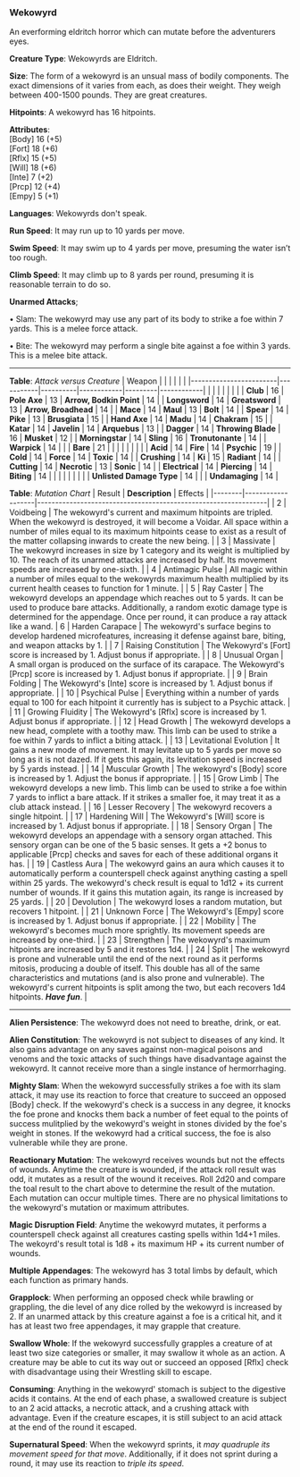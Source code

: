### Wekowyrd
An everforming eldritch horror which can mutate before the adventurers eyes.

**Creature Type**: Wekowyrds are Eldritch.

**Size**: The form of a wekowyrd is an unsual mass of bodily components. The exact dimensions of it varies from each, as does their weight. They weigh between 400-1500 pounds. They are great creatures.

**Hitpoints**: A wekowyrd has 16 hitpoints.

**Attributes**:  
[Body] 16 (+5)  
[Fort] 18 (+6)  
[Rflx] 15 (+5)  
[Will] 18 (+6)  
[Inte] 7  (+2)  
[Prcp] 12 (+4)  
[Empy] 5  (+1)  

**Languages**: Wekowyrds don't speak.

**Run Speed**: It may run up to 10 yards per move.

**Swim Speed**: It may swim up to 4 yards per move, presuming the water isn’t too rough.

**Climb Speed**: It may climb up to 8 yards per round, presuming it is reasonable terrain to do so.

**Unarmed Attacks**;

 • Slam: The wekowyrd may use any part of its body to strike a foe within 7 yards. This is a melee force attack.

 • Bite: The wekowyrd may perform a single bite against a foe within 3 yards. This is a melee bite attack.

-----

**Table**: *Attack versus Creature*
| Weapon                 |          |            |         |            |         |
|------------------------|-----------|----------|------------|---------|------------|
|                        |          |            |         |            |         |
| **Club**                   | 16     | **Pole Axe**       | 13     | **Arrow, Bodkin Point**    | 14    |
| **Longsword**              | 14     | **Greatsword**     | 13     | **Arrow, Broadhead**       | 14    |
| **Mace**                   | 14     | **Maul**           | 13     | **Bolt** | 14    |
| **Spear**                  | 14     | **Pike**           | 13     | **Brusgiata** | 15     |
| **Hand Axe**               | 14     | **Madu**           | 14     | **Chakram** | 15    |
| **Katar**                  | 14     | **Javelin**        | 14  | **Arquebus** | 13    |
| **Dagger**                 | 14     | **Throwing Blade** |  16  | **Musket** | 12    |
| **Morningstar**            | 14     | **Sling**          | 16    | **Tronutonante** | 14    |
| **Warpick**                | 14     |          |          |   **Bare** |  21  |
|                        |           |          |            |         |            |
| **Acid**                   | 14     | **Fire**           | 14     | **Psychic** | 19     |
| **Cold**                   | 14     | **Force**          | 14     | **Toxic**  | 14     |
| **Crushing**               | 14     | **Ki**             | 15     | **Radiant** | 14     |
| **Cutting**                | 14     | **Necrotic**       | 13     | **Sonic** | 14    |
| **Electrical**             | 14     | **Piercing**       | 14     | **Biting** | 14    |
|                        |           |          |            |         |            |
| **Unlisted Damage Type** | 14 |                          |     | **Undamaging** | 14 |

**Table**: *Mutation Chart* 
| Result | **Description** | Effects                                                        |
|--------|-------------------|----------------------------------------------------------------|
|   2    | Voidbeing         | The wekowyrd's current and maximum hitpoints are tripled. When the wekowyrd is destroyed, it will become a Voidar. All space within a number of miles equal to its maximum hitpoints cease to exist as a result of the matter collapsing inwards to create the new being.      |
|   3    |  Massivate | The wekowyrd increases in size by 1 category and its weight is multiplied by 10. The reach of its unarmed attacks are increased by half. Its movement speeds are increased by one-sixth. |
|   4    | Antimagic Pulse | All magic within a number of miles equal to the wekowyrds maximum health multiplied by its current health ceases to function for 1 minute. |
|   5    | Ray Caster | The wekowyrd develops an appendage which reaches out to 5 yards. It can be used to produce bare attacks. Additionally, a random exotic damage type is determined for the appendage. Once per round, it can produce a ray attack like a wand.
|   6    | Harden Carapace | The wekowyrd's surface begins to develop hardened microfeatures, increasing it defense against bare, biting, and weapon attacks by 1. |
|   7    | Raising Constitution | The Wekowyrd's [Fort] score is increased by 1. Adjust bonus if appropriate. |
|   8    | Unusual Organ | A small organ is produced on the surface of its carapace. The Wekowyrd's [Prcp] score is increased by 1. Adjust bonus if appropriate. |
|   9    | Brain Folding | The Wekowyrd's [Inte] score is increased by 1. Adjust bonus if appropriate. |
|   10   | Psychical Pulse | Everything within a number of yards equal to 100 for each hitpoint it currently has is subject to a Psychic attack. |
|   11   | Growing Fluidity | The Wekowyrd's [Rflx] score is increased by 1. Adjust bonus if appropriate. |
|   12   | Head Growth | The wekowyrd develops a new head, complete with a toothy maw. This limb can be used to strike a foe within 7 yards to inflict a biting attack. |
|   13   | Levitational Evolution | It gains a new mode of movement. It may levitate up to 5 yards per move so long as it is not dazed. If it gets this again, its levitation speed is increased by 5 yards instead. |
|   14   | Muscular Growth | The wekowyrd's [Body] score is increased by 1. Adjust the bonus if appropriate.  |
|   15   | Grow Limb | The wekowyrd develops a new limb. This limb can be used to strike a foe within 7 yards to inflict a bare attack. If it strikes a smaller foe, it may treat it as a club attack instead. |
|   16   | Lesser Recovery | The wekowyrd recovers a single hitpoint. |
|   17   |  Hardening Will  | The Wekowyrd's [Will] score is increased by 1. Adjust bonus if appropriate. |
|   18   |  Sensory Organ | The wekowyrd develops an appendage with a sensory organ attached. This sensory organ can be one of the 5 basic senses. It gets a +2 bonus to applicable [Prcp] checks and saves for each of these additional organs it has. |
|   19   |  Castless Aura |  The wekowyrd gains an aura which causes it to automatically perform a counterspell check against anything casting a spell within 25 yards. The wekowyrd's check result is equal to 1d12 + its current number of wounds. If it gains this mutation again, its range is increased by 25 yards. |
|   20   | Devolution | The wekowyrd loses a random mutation, but recovers 1 hitpoint. |
|   21   | Unknown Force | The Wekowyrd's [Empy] score is increased by 1. Adjust bonus if appropriate. |
|   22   | Mobility | The wekowyrd's becomes much more sprightly. Its movement speeds are increased by one-third. |
|   23   | Strengthen | The wekowyrd's maximum hitpoints are increased by 5 and it restores 1d4. |
|   24   | Split | The wekowyrd is prone and vulnerable until the end of the next round as it performs mitosis, producing a double of itself. This double has all of the same characteristics and mutations (and is also prone and vulnerable). The wekowyrd's current hitpoints is split among the two, but each recovers 1d4 hitpoints. ***Have fun***. |

-----

**Alien Persistence**: The wekowyrd does not need to breathe, drink, or eat.

**Alien Constitution**: The wekowyrd is not subject to diseases of any kind. It also gains advantage on any saves against non-magical poisons and venoms and the toxic attacks of such things have disadvantage against the wekowyrd. It cannot receive more than a single instance of hermorrhaging. 

**Mighty Slam**: When the wekowyrd successfully strikes a foe with its slam attack, it may use its reaction to force that creature to succeed an opposed [Body] check. If the wekowyrd's check is a success in any degree, it knocks the foe prone and knocks them back a number of feet equal to the points of success mulitplied by the wekowyrd's weight in stones divided by the foe's weight in stones. If the wekowyrd had a critical success, the foe is also vulnerable while they are prone.

**Reactionary Mutation**: The wekowyrd receives wounds but not the effects of wounds. Anytime the creature is wounded, if the attack roll result was odd, it mutates as a result of the wound it receives. Roll 2d20 and compare the toal result to the chart above to determine the result of the mutation. Each mutation can occur multiple times. There are no physical limitations to the wekowyrd's mutation or maximum attributes.

**Magic Disruption Field**: Anytime the wekowyrd mutates, it performs a counterspell check against all creatures casting spells within 1d4+1 miles. The wekoyrd's result total is 1d8 + its maximum HP + its current number of wounds.

**Multiple Appendages**: The wekowyrd has 3 total limbs by default, which each function as primary hands.

**Grapplock**: When performing an opposed check while brawling or grappling, the die level of any dice rolled by the wekowyrd is increased by 2. If an unarmed attack by this creature against a foe is a critical hit, and it has at least two free appendages, it may grapple that creature.

**Swallow Whole**: If the wekowyrd successfully grapples a creature of at least two size categories or smaller, it may swallow it whole as an action. A creature may be able to cut its way out or succeed an opposed [Rflx] check with disadvantage using their Wrestling skill to escape.

**Consuming**: Anything in the wekowyrd' stomach is subject to the digestive acids it contains. At the end of each phase, a swallowed creature is subject to an 2 acid attacks, a necrotic attack, and a crushing attack with advantage. Even if the creature escapes, it is still subject to an acid attack at the end of the round it escaped.

**Supernatural Speed**: When the wekowyrd sprints, it *may quadruple its movement speed for that move*. Additionally, if it does not sprint during a round, it may use its reaction to *triple its speed*.
